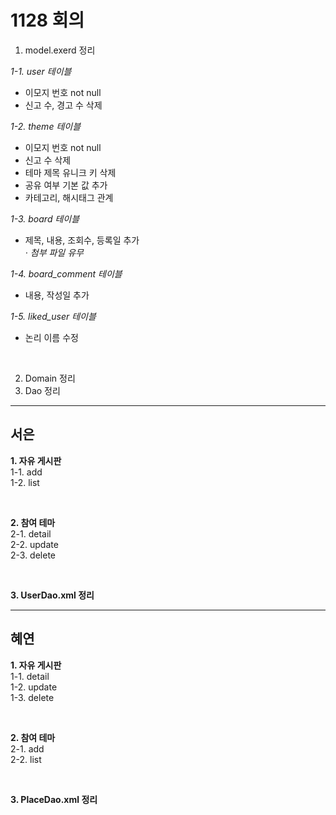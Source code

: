 # 1128 회의<br>
1. model.exerd 정리<br>

*1-1. user 테이블*<br>
- 이모지 번호 not null<br>
- 신고 수, 경고 수 삭제<br>

*1-2. theme 테이블*<br>
- 이모지 번호 not null<br>
- 신고 수 삭제<br>
- 테마 제목 유니크 키 삭제<br>
- 공유 여부 기본 값 추가<br>
- 카테고리, 해시태그 관계<br>

*1-3. board 테이블*<br>
- 제목, 내용, 조회수, 등록일 추가<br>
*· 첨부 파일 유무*<br>

*1-4. board_comment 테이블*<br>
- 내용, 작성일 추가<br>

*1-5. liked_user 테이블*<br>
- 논리 이름 수정<br>

<br>

2. Domain 정리<br>
3. Dao 정리<br>

<hr>

## 서은<br>
**1. 자유 게시판**<br>
1-1. add<br>
1-2. list<br>

<br>

**2. 참여 테마**<br>
2-1. detail<br>
2-2. update<br>
2-3. delete<br>

<br>

**3. UserDao.xml 정리**<br>

<hr>

## 혜연<br>
**1. 자유 게시판**<br>
1-1. detail<br>
1-2. update<br>
1-3. delete<br>

<br>

**2. 참여 테마**<br>
2-1. add<br>
2-2. list<br>

<br>

**3. PlaceDao.xml 정리**<br>